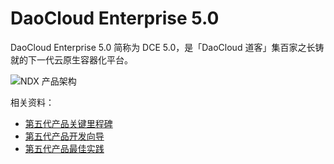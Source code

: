 # DaoCloud Enterprise 5.0

DaoCloud Enterprise 5.0 简称为 DCE 5.0，是「DaoCloud 道客」集百家之长铸就的下一代云原生容器化平台。

![NDX 产品架构](../images/panarama.png)

相关资料：

- [第五代产品关键里程碑](https://dwiki.daocloud.io/pages/viewpage.action?pageId=103948195)
- [第五代产品开发向导](https://gitlab.daocloud.cn/ndx/developer)
- [第五代产品最佳实践](https://gitlab.daocloud.cn/ndx/best-practice)
